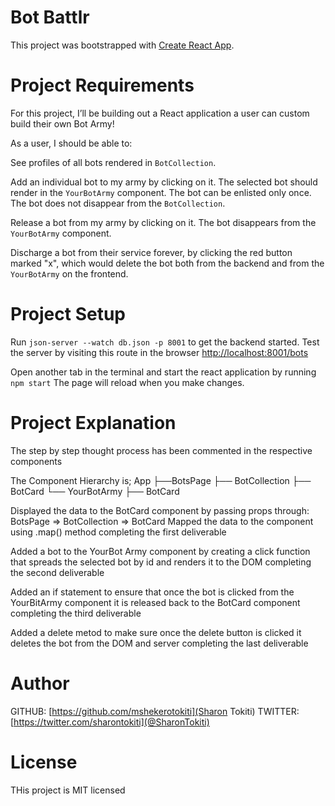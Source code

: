 # Bot Battlr

This project was bootstrapped with [Create React App](https://github.com/facebook/create-react-app).

# Project Requirements

For this project, I’ll be building out a React application a user  can custom build their own Bot Army!

As a user, I should be able to:

See profiles of all bots rendered in `BotCollection`.

Add an individual bot to my army by clicking on it. The selected bot should render in the  `YourBotArmy` component. The bot can be enlisted only once. The bot does not disappear from the `BotCollection`.

Release a bot from my army by clicking on it. The bot disappears from the `YourBotArmy` component.

Discharge a bot from their service forever, by clicking the red button marked "x", which would delete the bot both from the backend and from the `YourBotArmy` on the frontend.

# Project Setup

Run `json-server --watch db.json -p 8001` to get the backend started.
Test the server by visiting this route in the browser [http://localhost:8001/bots](http://localhost:8001/bots)

Open another tab in the  terminal and start the react application by running `npm start`
The page will reload when you make changes.

# Project Explanation

The step by step thought process has been commented in the respective components

The Component Hierarchy is; 
App ├──BotsPage ├── BotCollection ├── BotCard └── YourBotArmy ├── BotCard

Displayed the data to the BotCard component by passing props through: BotsPage => BotCollection => BotCard Mapped the data to the component using .map() method completing the first deliverable

Added a bot to the YourBot Army component by creating a click function that spreads the selected bot by id and renders it to the DOM completing the second deliverable

Added an if statement to ensure that once the bot is clicked from the YourBitArmy component it is released back to the BotCard component completing the third deliverable

Added a delete metod to make sure once the delete button is clicked it deletes the bot from the DOM and server completing the last deliverable

# Author

GITHUB: [https://github.com/mshekerotokiti](Sharon Tokiti)
TWITTER: [https://twitter.com/sharontokiti](@SharonTokiti)

# License

THis project is MIT licensed

